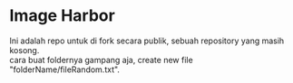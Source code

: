 # Image Harbor
Ini adalah repo untuk di fork secara publik, sebuah repository yang masih kosong.  
cara buat foldernya gampang aja, create new file "folderName/fileRandom.txt".
